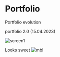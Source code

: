 # Portfolio
Portfolio evolution


portfolio 2.0 (15.04.2023)

![screen1](https://user-images.githubusercontent.com/120993792/232246755-e4e27974-33ea-46de-a148-8281c65ef215.png)

Looks sweet
![mbl](https://user-images.githubusercontent.com/120993792/233802524-19152c3b-eff8-4d3f-bdce-0559a74efc97.png)
